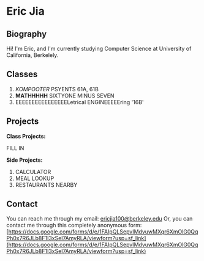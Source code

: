 # Eric Jia

## Biography

Hi! I'm Eric, and I'm currently studying Computer Science at University of California, Berkelely.

## Classes 

1. _KOMPOOTER_ PSYENTS 61A, 61B
2. **MATHHHHH** SIXTYONE MINUS SEVEN
3. EEEEEEEEEEEEEEEELetrical ENGINEEEEEring '16B'

## Projects

**Class Projects:**

FILL IN

**Side Projects:**

1. CALCULATOR 
3. MEAL LOOKUP
4. RESTAURANTS NEARBY

## Contact

You can reach me through my email: ericjia100@berkeley.edu
Or, you can contact me through this completely anonymous form: [https://docs.google.com/forms/d/e/1FAIpQLSepvIMdvuwMXqr6XmOlG0QqPh0x7R6JLb8F1I3xSeI7AmyRLA/viewform?usp=sf_link](https://docs.google.com/forms/d/e/1FAIpQLSepvIMdvuwMXqr6XmOlG0QqPh0x7R6JLb8F1I3xSeI7AmyRLA/viewform?usp=sf_link)
